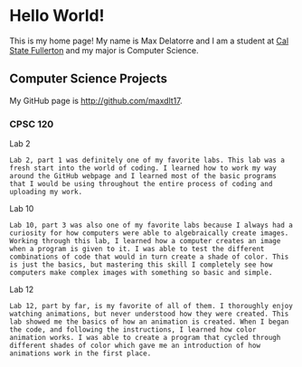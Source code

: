 # Hello World!

This is my home page! My name is Max Delatorre and I am a student at [Cal State Fullerton](http://www.fullerton.edu/) and my major is Computer Science.

## Computer Science Projects

My GitHub page is http://github.com/maxdlt17.

### CPSC 120

Lab 2

    Lab 2, part 1 was definitely one of my favorite labs. This lab was a fresh start into the world of coding. I learned how to work my way around the GitHub webpage and I learned most of the basic programs that I would be using throughout the entire process of coding and uploading my work.

Lab 10

	Lab 10, part 3 was also one of my favorite labs because I always had a curiosity for how computers were able to algebraically create images. Working through this lab, I learned how a computer creates an image when a program is given to it. I was able to test the different combinations of code that would in turn create a shade of color. This is just the basics, but mastering this skill I completely see how computers make complex images with something so basic and simple.

Lab 12
	
	Lab 12, part by far, is my favorite of all of them. I thoroughly enjoy watching animations, but never understood how they were created. This lab showed me the basics of how an animation is created. When I began the code, and following the instructions, I learned how color animation works. I was able to create a program that cycled through different shades of color which gave me an introduction of how animations work in the first place.
